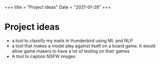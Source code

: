 +++
title = "Project ideas"
Date = "2021-01-26"
+++


# Project ideas

* a tool to classify my mails in thunderbird using ML and NLP
* a tool that makes a model play against itself on a board game. 
  It would allow game makers to have a lot of testing on their games
* A tool to caption NSFW images
